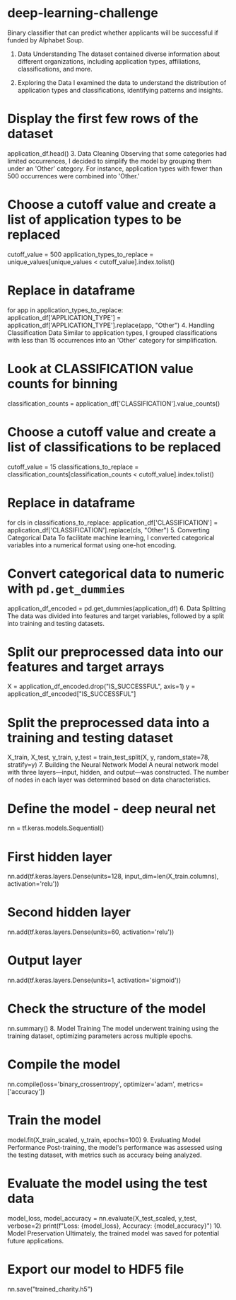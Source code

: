 # deep-learning-challenge
 Binary classifier that can predict whether applicants will be successful if funded by Alphabet Soup.


1. Data Understanding
The dataset contained diverse information about different organizations, including application types, affiliations, classifications, and more.

2. Exploring the Data
I examined the data to understand the distribution of application types and classifications, identifying patterns and insights.


# Display the first few rows of the dataset
application_df.head()
3. Data Cleaning
Observing that some categories had limited occurrences, I decided to simplify the model by grouping them under an 'Other' category. For instance, application types with fewer than 500 occurrences were combined into 'Other.'


# Choose a cutoff value and create a list of application types to be replaced
cutoff_value = 500
application_types_to_replace = unique_values[unique_values < cutoff_value].index.tolist()

# Replace in dataframe
for app in application_types_to_replace:
    application_df['APPLICATION_TYPE'] = application_df['APPLICATION_TYPE'].replace(app, "Other")
4. Handling Classification Data
Similar to application types, I grouped classifications with less than 15 occurrences into an 'Other' category for simplification.


# Look at CLASSIFICATION value counts for binning
classification_counts = application_df['CLASSIFICATION'].value_counts()

# Choose a cutoff value and create a list of classifications to be replaced
cutoff_value = 15
classifications_to_replace = classification_counts[classification_counts < cutoff_value].index.tolist()

# Replace in dataframe
for cls in classifications_to_replace:
    application_df['CLASSIFICATION'] = application_df['CLASSIFICATION'].replace(cls, "Other")
5. Converting Categorical Data
To facilitate machine learning, I converted categorical variables into a numerical format using one-hot encoding.


# Convert categorical data to numeric with `pd.get_dummies`
application_df_encoded = pd.get_dummies(application_df)
6. Data Splitting
The data was divided into features and target variables, followed by a split into training and testing datasets.


# Split our preprocessed data into our features and target arrays
X = application_df_encoded.drop("IS_SUCCESSFUL", axis=1)
y = application_df_encoded["IS_SUCCESSFUL"]

# Split the preprocessed data into a training and testing dataset
X_train, X_test, y_train, y_test = train_test_split(X, y, random_state=78, stratify=y)
7. Building the Neural Network Model
A neural network model with three layers—input, hidden, and output—was constructed. The number of nodes in each layer was determined based on data characteristics.


# Define the model - deep neural net
nn = tf.keras.models.Sequential()

# First hidden layer
nn.add(tf.keras.layers.Dense(units=128, input_dim=len(X_train.columns), activation='relu'))

# Second hidden layer
nn.add(tf.keras.layers.Dense(units=60, activation='relu'))

# Output layer
nn.add(tf.keras.layers.Dense(units=1, activation='sigmoid'))

# Check the structure of the model
nn.summary()
8. Model Training
The model underwent training using the training dataset, optimizing parameters across multiple epochs.

# Compile the model
nn.compile(loss='binary_crossentropy', optimizer='adam', metrics=['accuracy'])

# Train the model
model.fit(X_train_scaled, y_train, epochs=100)
9. Evaluating Model Performance
Post-training, the model's performance was assessed using the testing dataset, with metrics such as accuracy being analyzed.


# Evaluate the model using the test data
model_loss, model_accuracy = nn.evaluate(X_test_scaled, y_test, verbose=2)
print(f"Loss: {model_loss}, Accuracy: {model_accuracy}")
10. Model Preservation
Ultimately, the trained model was saved for potential future applications.


# Export our model to HDF5 file
nn.save("trained_charity.h5")
